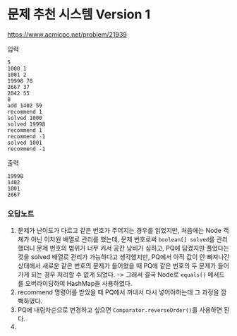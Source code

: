 # 문제 추천 시스템 Version 1
https://www.acmicpc.net/problem/21939

입력
```text
5
1000 1
1001 2
19998 78
2667 37
2042 55
8
add 1402 59
recommend 1
solved 1000
solved 19998
recommend 1
recommend -1
solved 1001
recommend -1
```
출력
```text
19998
1402
1001
2667
```

### 오답노트
1. 문제가 난이도가 다르고 같은 번호가 주어지는 경우를 읽었지만, 처음에는 Node 객체가 아닌 이차원 배열로 관리를 했는데, 문제 번호로써 `boolean[] solved`를 관리했더니 문제 번호의 범위가 너무 커서 공간 낭비가 심하고, PQ에 담겼지만 풀었다는 것을 solved 배열로 관리가 가능하다고 생각했지만, PQ에서 아직 값이 안 빠져나간 상태에서 새로운 같은 번호의 문제가 들어왔을 때 PQ에 같은 번호의 두 문제가 들어가게 되는 경우 처리할 수 없게 되었다.
   -> 그래서 결국 Node로 `equals()` 메서드를 오버라이딩하여 HashMap을 사용하였다.
2. recommend 명령어를 받았을 때 PQ에서 꺼내서 다시 넣어야하는데 그 과정을 깜빡하였다.
3. PQ에 내림차순으로 변경하고 싶으면 `Comparator.reverseOrder()`를 사용하면 된다.
4. 